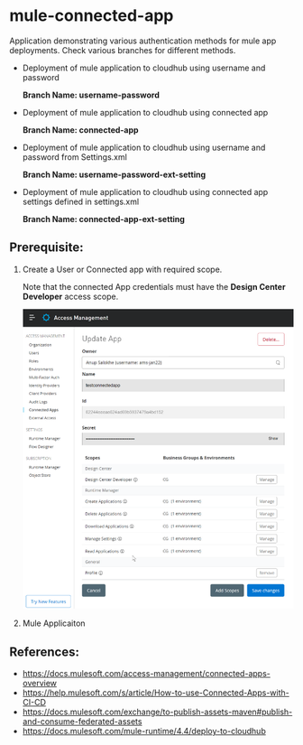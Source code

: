 # mule-connected-app
  Application demonstrating various authentication methods for mule app deployments.
  Check various branches for different methods. 
-   Deployment of mule application to cloudhub using username and password

    **Branch Name: username-password**

-   Deployment of mule application to cloudhub using connected app

    **Branch Name: connected-app**

-   Deployment of mule application to cloudhub using username and password from Settings.xml

    **Branch Name: username-password-ext-setting**

-   Deployment of mule application to cloudhub using connected app settings defined in settings.xml

    **Branch Name: connected-app-ext-setting**


## Prerequisite:
1. Create a User or Connected app with required scope.

   Note that the connected App credentials must have the **Design Center Developer** access scope.
   
   ![Connected-App](Images/Connected-App.png)
2. Mule Applicaiton

## References:
-   https://docs.mulesoft.com/access-management/connected-apps-overview
-   https://help.mulesoft.com/s/article/How-to-use-Connected-Apps-with-CI-CD
-   https://docs.mulesoft.com/exchange/to-publish-assets-maven#publish-and-consume-federated-assets
-   https://docs.mulesoft.com/mule-runtime/4.4/deploy-to-cloudhub

